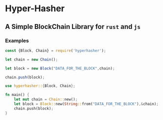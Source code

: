 <!-- AUTHOR: "AtomicGamer9523"@github.com -->
<!-- LICENSE: "Creative Commons CC0 1.0" -->
<!-- FORMAT: "JSON" -->

# Hyper-Hasher

## A Simple BlockChain Library for `rust` and `js`

### Examples

```js
const {Block, Chain} = require('hyperhasher');

let chain = new Chain();

let block = new Block("DATA_FOR_THE_BLOCK",chain);

chain.push(block);
```

```rust
use hyperhasher::{Block, Chain};

fn main() {
    let mut chain = Chain::new();
    let block = Block::new(String::from("DATA_FOR_THE_BLOCK"),&chain);
    chain.push(block);
}
```
